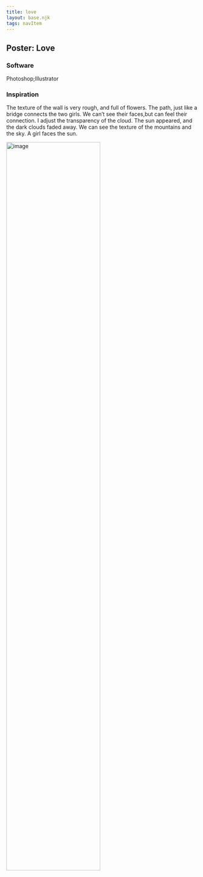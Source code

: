 ```yaml
---
title: love
layout: base.njk
tags: navItem
---
```


  <div class="detailpage">   
 <div class="description"> 
    <h2 class="dptitle">Poster: Love</h2>  
   <h3 class="projectdetail">Software</h3>
   <p class="dpword">Photoshop;Illustrator</p>
  <h3 class="projectdetail">Inspiration</h3>
   <p class="dpword"> The texture of the wall is very rough, and full of flowers. The path, just like a bridge connects the two girls. We can’t see their faces,but can feel their connection. I adjust the transparency of the cloud. The sun appeared, and the dark clouds faded away. We can see the texture of the mountains and the sky. A girl faces the sun. </p>
 </div>  
   <div class="dpimages-width"> 
   <img src="/images/girl-poster.jpg"  class="dp" alt="image" style="width:70%"></div>
    </div>

